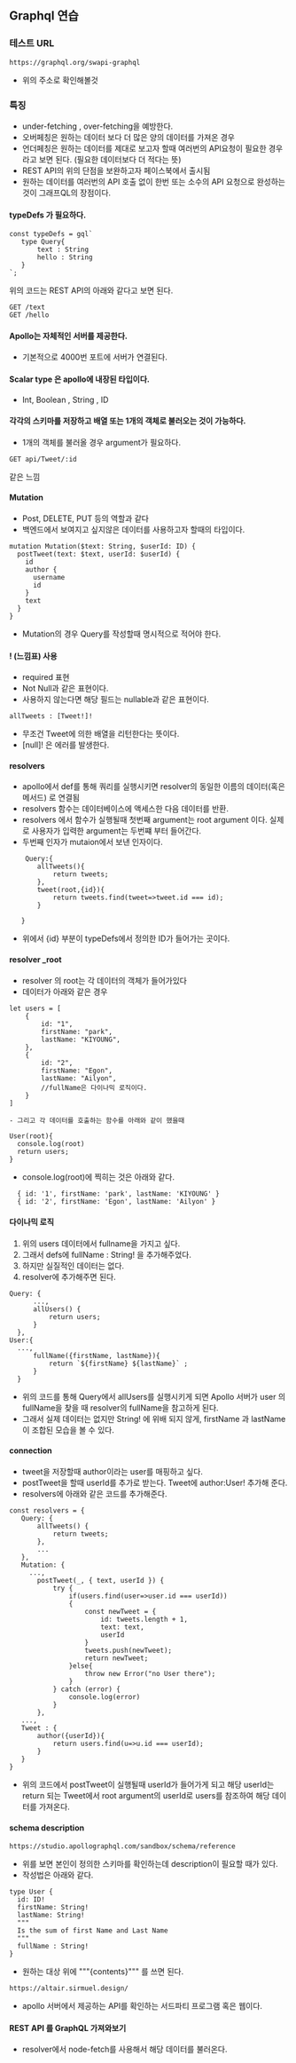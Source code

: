 ## Graphql 연습

### 테스트 URL
```
https://graphql.org/swapi-graphql
```
- 위의 주소로 확인해볼것

### 특징
 - under-fetching , over-fetching을 예방한다.
 - 오버페칭은 원하는 데이터 보다 더 많은 양의 데이터를 가져온 경우
 - 언더페칭은 원하는 데이터를 제대로 보고자 할때 여러번의 API요청이 필요한 경우라고 보면 된다. (필요한 데이터보다 더 적다는 뜻)
 - REST API의 위의 단점을 보완하고자 페이스북에서 출시됨
 - 원하는 데이터를 여러번의 API 호출 없이 한번 또는 소수의 API 요청으로 완성하는 것이 그래프QL의 장점이다.


 #### typeDefs 가 필요하다.

 ```
 const typeDefs = gql`
    type Query{
        text : String
        hello : String
    }
`;
 ```
  위의 코드는 REST API의 아래와 같다고 보면 된다.
```
GET /text
GET /hello
```


#### Apollo는 자체적인 서버를 제공한다.
 - 기본적으로 4000번 포트에 서버가 연결된다.

#### Scalar type 은 apollo에 내장된 타입이다.
 - Int, Boolean , String , ID

#### 각각의 스키마를 저장하고 배열 또는 1개의 객체로 불러오는 것이 가능하다.
 - 1개의 객체를 불러올 경우 argument가 필요하다.
 ```
 GET api/Tweet/:id
 ```
 같은 느낌


 #### Mutation
  - Post, DELETE, PUT 등의 역할과 같다
  - 백엔드에서 보여지고 싶지않은 데이터를 사용하고자 할때의 타입이다.

```
mutation Mutation($text: String, $userId: ID) {
  postTweet(text: $text, userId: $userId) {
    id
    author {
      username
      id
    }
    text
  }
}
```
 - Mutation의 경우 Query를 작성할때 명시적으로 적어야 한다.

 #### ! (느낌표) 사용
  - required 표현
  - Not Null과 같은 표현이다.
  - 사용하지 않는다면 해당 필드는 nullable과 같은 표현이다.
  ```
  allTweets : [Tweet!]!
  ```
  - 무조건 Tweet에 의한 배열을 리턴한다는 뜻이다.
  - [null]! 은 에러를 발생한다.


  #### resolvers
 - apollo에서 def를 통해 쿼리를 실행시키면 resolver의 동일한 이름의 데이터(혹은 메서드) 로 연결됨
 - resolvers 함수는 데이터베이스에 액세스한 다음 데이터를 반환.
 - resolvers 에서 함수가 실행될때 첫번째 argument는 root argument 이다. 실제로 사용자가 입력한 argument는 두번쨰 부터 들어간다.
 -  두번째 인자가 mutaion에서 보낸 인자이다.
 ```
     Query:{
        allTweets(){
            return tweets;
        },
        tweet(root,{id}){
            return tweets.find(tweet=>tweet.id === id);
        }

    }
 ```
  * 위에서 {id} 부분이 typeDefs에서 정의한 ID가 들어가는 곳이다.


  #### resolver _root
   - resolver 의 root는 각 데이터의 객체가 들어가있다
   - 데이터가 아래와 같은 경우
  ```
  let users = [
      {
          id: "1",
          firstName: "park",
          lastName: "KIYOUNG",
      },
      {
          id: "2",
          firstName: "Egon",
          lastName: "Ailyon",
          //fullName은 다이나믹 로직이다.
      }
  ]
  ```

    - 그리고 각 데이터를 호출하는 함수를 아래와 같이 했을때

  ```
  User(root){
    console.log(root)
    return users;
  }
  ```
  - console.log(root)에 찍히는 것은 아래와 같다.

  ```
    { id: '1', firstName: 'park', lastName: 'KIYOUNG' }
    { id: '2', firstName: 'Egon', lastName: 'Ailyon' }
  ```

  #### 다이나믹 로직
  1. 위의 users 데이터에서 fullname을 가지고 싶다.
  2. 그래서 defs에 fullName : String! 을 추가해주었다.
  3. 하지만 실질적인 데이터는 없다.
  4. resolver에 추가해주면 된다.
  ```
  Query: {
        ...,
        allUsers() {
            return users;
        }
    },
  User:{
    ...,
        fullName({firstName, lastName}){
            return `${firstName} ${lastName}` ;
        }
    }
  ```

  - 위의 코드를 통해 Query에서 allUsers를 실행시키게 되면 Apollo 서버가 user 의 fullName을 찾을 때 resolver의 fullName을 참고하게 된다.
  - 그래서 실제 데이터는 없지만 String! 에 위배 되지 않게, firstName 과 lastName이 조합된 모습을 볼 수 있다.


  #### connection
   - tweet을 저장할때 author이라는 user를 매핑하고 싶다.
   - postTweet을 할때 userId를 추가로 받는다. Tweet에 author:User! 추가해 준다.
   - resolvers에 아래와 같은 코드를 추가해준다.
   ```
   const resolvers = {
      Query: {
          allTweets() {
              return tweets;
          },
          ...
      },
      Mutation: {
        ...,
          postTweet(_, { text, userId }) {
              try {
                  if(users.find(user=>user.id === userId))
                  {
                      const newTweet = {
                          id: tweets.length + 1,
                          text: text,
                          userId
                      }
                      tweets.push(newTweet);
                      return newTweet;    
                  }else{
                      throw new Error("no User there");
                  }
              } catch (error) {
                  console.log(error)
              }
          },
      ...,
      Tweet : {
          author({userId}){
              return users.find(u=>u.id === userId);
          }
      }
  }
  ```
  - 위의 코드에서 postTweet이 실행될때 userId가 들어가게 되고 해당 userId는 return 되는 Tweet에서 root argument의 userId로 users를 참조하여 해당 데이터를 가져온다.


  #### schema description
   ```
   https://studio.apollographql.com/sandbox/schema/reference
   ```
  - 위를 보면 본인이 정의한 스키마를 확인하는데 description이 필요할 때가 있다.
  - 작성법은 아래와 같다.

  ```
  type User {
    id: ID!
    firstName: String!
    lastName: String!
    """
    Is the sum of first Name and Last Name
    """
    fullName : String!
  }
  ```

  - 원하는 대상 위에 """{contents}""" 를 쓰면 된다.

  ```
  https://altair.sirmuel.design/
  ```

  - apollo 서버에서 제공하는 API를 확인하는 서드파티 프로그램 혹은 웹이다.


 #### REST API 를 GraphQL 가져와보기
 - resolver에서 node-fetch를 사용해서 해당 데이터를 불러온다.
